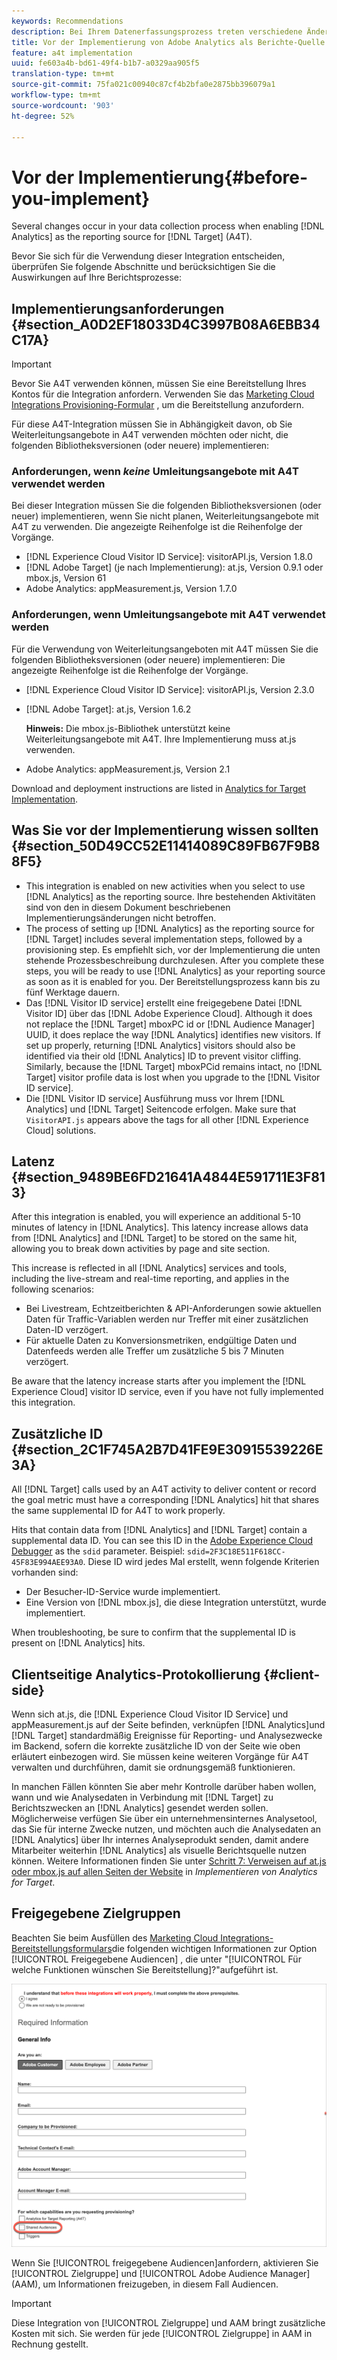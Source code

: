 ```yaml
---
keywords: Recommendations
description: Bei Ihrem Datenerfassungsprozess treten verschiedene Änderungen auf, wenn Sie Analytics als Berichtsquelle für Target (A4T) verwenden.
title: Vor der Implementierung von Adobe Analytics als Berichte-Quelle für Adobe Target (A4T)
feature: a4t implementation
uuid: fe603a4b-bd61-49f4-b1b7-a0329aa905f5
translation-type: tm+mt
source-git-commit: 75fa021c00940c87cf4b2bfa0e2875bb396079a1
workflow-type: tm+mt
source-wordcount: '903'
ht-degree: 52%

---
```



# Vor der Implementierung{#before-you-implement}

Several changes occur in your data collection process when enabling [!DNL Analytics] as the reporting source for [!DNL Target] (A4T).

Bevor Sie sich für die Verwendung dieser Integration entscheiden, überprüfen Sie folgende Abschnitte und berücksichtigen Sie die Auswirkungen auf Ihre Berichtsprozesse:

## Implementierungsanforderungen {#section_A0D2EF18033D4C3997B08A6EBB34C17A}

>[!IMPORTANT]
>
>Bevor Sie A4T verwenden können, müssen Sie eine Bereitstellung Ihres Kontos für die Integration anfordern. Verwenden Sie das [Marketing Cloud Integrations Provisioning-Formular](https://www.adobe.com/go/audiences) , um die Bereitstellung anzufordern.

Für diese A4T-Integration müssen Sie in Abhängigkeit davon, ob Sie Weiterleitungsangebote in A4T verwenden möchten oder nicht, die folgenden Bibliotheksversionen (oder neuere) implementieren:

### Anforderungen, wenn *keine* Umleitungsangebote mit A4T verwendet werden

Bei dieser Integration müssen Sie die folgenden Bibliotheksversionen (oder neuer) implementieren, wenn Sie nicht planen, Weiterleitungsangebote mit A4T zu verwenden. Die angezeigte Reihenfolge ist die Reihenfolge der Vorgänge.

* [!DNL Experience Cloud Visitor ID Service]: visitorAPI.js, Version 1.8.0
* [!DNL Adobe Target] (je nach Implementierung): at.js, Version 0.9.1 oder mbox.js, Version 61
* Adobe Analytics: appMeasurement.js, Version 1.7.0

### Anforderungen, wenn Umleitungsangebote mit A4T verwendet werden

Für die Verwendung von Weiterleitungsangeboten mit A4T müssen Sie die folgenden Bibliotheksversionen (oder neuere) implementieren: Die angezeigte Reihenfolge ist die Reihenfolge der Vorgänge.

* [!DNL Experience Cloud Visitor ID Service]: visitorAPI.js, Version 2.3.0
* [!DNL Adobe Target]: at.js, Version 1.6.2

   **Hinweis:** Die mbox.js-Bibliothek unterstützt keine Weiterleitungsangebote mit A4T. Ihre Implementierung muss at.js verwenden.

* Adobe Analytics: appMeasurement.js, Version 2.1

Download and deployment instructions are listed in [Analytics for Target Implementation](/help/c-integrating-target-with-mac/a4t/a4timplementation.md).

## Was Sie vor der Implementierung wissen sollten {#section_50D49CC52E11414089C89FB67F9B88F5}

* This integration is enabled on new activities when you select to use [!DNL Analytics] as the reporting source. Ihre bestehenden Aktivitäten sind von den in diesem Dokument beschriebenen Implementierungsänderungen nicht betroffen.
* The process of setting up [!DNL Analytics] as the reporting source for [!DNL Target] includes several implementation steps, followed by a provisioning step. Es empfiehlt sich, vor der Implementierung die unten stehende Prozessbeschreibung durchzulesen. After you complete these steps, you will be ready to use [!DNL Analytics] as your reporting source as soon as it is enabled for you. Der Bereitstellungsprozess kann bis zu fünf Werktage dauern.
* Das [!DNL Visitor ID service] erstellt eine freigegebene Datei [!DNL Visitor ID] über das [!DNL Adobe Experience Cloud]. Although it does not replace the [!DNL Target] mboxPC id or [!DNL Audience Manager] UUID, it does replace the way [!DNL Analytics] identifies new visitors. If set up properly, returning [!DNL Analytics] visitors should also be identified via their old [!DNL Analytics] ID to prevent visitor cliffing. Similarly, because the [!DNL Target] mboxPCid remains intact, no [!DNL Target] visitor profile data is lost when you upgrade to the [!DNL Visitor ID service].
* Die [!DNL Visitor ID service] Ausführung muss vor Ihrem [!DNL Analytics] und [!DNL Target] Seitencode erfolgen. Make sure that `VisitorAPI.js` appears above the tags for all other [!DNL Experience Cloud] solutions.

## Latenz {#section_9489BE6FD21641A4844E591711E3F813}

After this integration is enabled, you will experience an additional 5-10 minutes of latency in [!DNL Analytics]. This latency increase allows data from [!DNL Analytics] and [!DNL Target] to be stored on the same hit, allowing you to break down activities by page and site section.

This increase is reflected in all [!DNL Analytics] services and tools, including the live-stream and real-time reporting, and applies in the following scenarios:

* Bei Livestream, Echtzeitberichten &amp; API-Anforderungen sowie aktuellen Daten für Traffic-Variablen werden nur Treffer mit einer zusätzlichen Daten-ID verzögert.
* Für aktuelle Daten zu Konversionsmetriken, endgültige Daten und Datenfeeds werden alle Treffer um zusätzliche 5 bis 7 Minuten verzögert.

Be aware that the latency increase starts after you implement the [!DNL Experience Cloud] visitor ID service, even if you have not fully implemented this integration.

## Zusätzliche ID  {#section_2C1F745A2B7D41FE9E30915539226E3A}

All [!DNL Target] calls used by an A4T activity to deliver content or record the goal metric must have a corresponding [!DNL Analytics] hit that shares the same supplemental ID for A4T to work properly.

Hits that contain data from [!DNL Analytics] and [!DNL Target] contain a supplemental data ID. You can see this ID in the [Adobe Experience Cloud Debugger](https://docs.adobe.com/content/help/en/debugger/using/experience-cloud-debugger.html) as the `sdid` parameter. Beispiel: `sdid=2F3C18E511F618CC-45F83E994AEE93A0`. Diese ID wird jedes Mal erstellt, wenn folgende Kriterien vorhanden sind:

* Der Besucher-ID-Service wurde implementiert.
* Eine Version von [!DNL mbox.js], die diese Integration unterstützt, wurde implementiert.

When troubleshooting, be sure to confirm that the supplemental ID is present on [!DNL Analytics] hits.

## Clientseitige Analytics-Protokollierung {#client-side}

Wenn sich at.js, die [!DNL Experience Cloud Visitor ID Service] und appMeasurement.js auf der Seite befinden, verknüpfen [!DNL Analytics]und [!DNL Target] standardmäßig Ereignisse für Reporting- und Analysezwecke im Backend, sofern die korrekte zusätzliche ID von der Seite wie oben erläutert einbezogen wird. Sie müssen keine weiteren Vorgänge für A4T verwalten und durchführen, damit sie ordnungsgemäß funktionieren.

In manchen Fällen könnten Sie aber mehr Kontrolle darüber haben wollen, wann und wie Analysedaten in Verbindung mit [!DNL Target] zu Berichtszwecken an [!DNL Analytics] gesendet werden sollen. Möglicherweise verfügen Sie über ein unternehmensinternes Analysetool, das Sie für interne Zwecke nutzen, und möchten auch die Analysedaten an [!DNL Analytics] über Ihr internes Analyseprodukt senden, damit andere Mitarbeiter weiterhin [!DNL Analytics] als visuelle Berichtsquelle nutzen können. Weitere Informationen finden Sie unter [Schritt 7: Verweisen auf at.js oder mbox.js auf allen Seiten der Website](/help/c-integrating-target-with-mac/a4t/a4timplementation.md#step7) in *Implementieren von Analytics for Target*.

## Freigegebene Zielgruppen

Beachten Sie beim Ausfüllen des [Marketing Cloud Integrations-Bereitstellungsformulars](https://www.adobe.com/go/audiences)die folgenden wichtigen Informationen zur Option [!UICONTROL Freigegebene Audiencen] , die unter &quot;[!UICONTROL Für welche Funktionen wünschen Sie Bereitstellung]?&quot;aufgeführt ist.

![Anforderungsformular](/help/c-integrating-target-with-mac/a4t/assets/request-form.png)

Wenn Sie [!UICONTROL freigegebene Audiencen]anfordern, aktivieren Sie [!UICONTROL Zielgruppe] und [!UICONTROL Adobe Audience Manager] (AAM), um Informationen freizugeben, in diesem Fall Audiencen.

>[!IMPORTANT]
>
>Diese Integration von [!UICONTROL Zielgruppe] und AAM bringt zusätzliche Kosten mit sich. Sie werden für jede [!UICONTROL Zielgruppe] in AAM in Rechnung gestellt.
